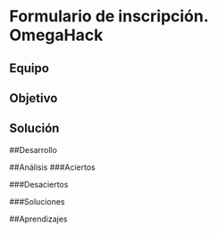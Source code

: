 # Formulario de inscripción. OmegaHack
## Equipo


## Objetivo


## Solución


##Desarrollo


##Análisis
###Aciertos

###Desaciertos

###Soluciones


##Aprendizajes
